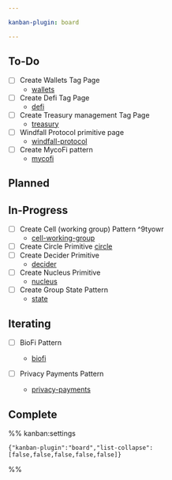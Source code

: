 ```yaml
---

kanban-plugin: board

---
```


## To-Do

- [ ] Create Wallets Tag Page
	- [wallets](tags/wallets.md)
- [ ] Create Defi Tag Page
	- [defi](tags/defi.md)
- [ ] Create Treasury management Tag Page
	- [treasury](tags/treasury.md)
- [ ] Windfall Protocol primitive page
	- [windfall-protocol](artifacts/primitives/windfall-protocol.md)
- [ ] Create MycoFi pattern
	- [mycofi](tags/mycofi.md)


## Planned



## In-Progress

- [ ] Create Cell (working group) Pattern ^9tyowr
	- [cell-working-group](notes/rpp/working-docs/cell-working-group.md)
- [ ] Create Circle Primitive [circle](notes/rpp/working-docs/circle.md)
- [ ] Create Decider Primitive 
	- [decider](notes/rpp/working-docs/decider.md)
- [ ] Create Nucleus Primitive
	- [nucleus](notes/rpp/working-docs/nucleus.md)
- [ ] Create Group State Pattern
	- [state](notes/rpp/working-docs/state.md)


## Iterating

- [ ] BioFi Pattern
	
	- [biofi](artifacts/patterns/biofi.md)
- [ ] Privacy Payments Pattern
	- [privacy-payments](artifacts/patterns/privacy-payments.md)


## Complete





%% kanban:settings
```
{"kanban-plugin":"board","list-collapse":[false,false,false,false,false]}
```
%%